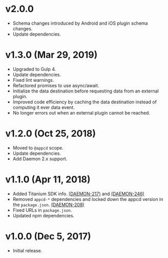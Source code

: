 # v2.0.0

 * Schema changes introduced by Android and iOS plugin schema changes.
 * Update dependencies.

# v1.3.0 (Mar 29, 2019)

 * Upgraded to Gulp 4.
 * Update dependencies.
 * Fixed lint warnings.
 * Refactored promises to use async/await.
 * Initialize the data destination before requesting data from an external plugin.
 * Improved code efficiency by caching the data destination instead of computing it ever data
   event.
 * No longer errors out when an external plugin cannot be reached.

# v1.2.0 (Oct 25, 2018)

 * Moved to `@appcd` scope.
 * Update dependencies.
 * Add Daemon 2.x support.

# v1.1.0 (Apr 11, 2018)

 * Added Titanium SDK info.
   [(DAEMON-217)](https://jira.appcelerator.org/browse/DAEMON-217) and
   [(DAEMON-246)](https://jira.appcelerator.org/browse/DAEMON-246)
 * Removed `appcd-*` dependencies and locked down the appcd version in the `package.json`.
   [(DAEMON-208)](https://jira.appcelerator.org/browse/DAEMON-208)
 * Fixed URLs in `package.json`.
 * Updated npm dependencies.

# v1.0.0 (Dec 5, 2017)

 * Initial release.
